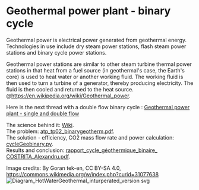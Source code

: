 # Geothermal power plant - binary cycle

Geothermal power is electrical power generated from geothermal energy. Technologies in use include dry steam power stations, flash steam power stations and binary cycle power stations.

Geothermal power stations are similar to other steam turbine thermal power stations in that heat from a fuel source (in geothermal's case, the Earth's core) is used to heat water or another working fluid. The working fluid is then used to turn a turbine of a generator, thereby producing electricity. The fluid is then cooled and returned to the heat source. @https://en.wikipedia.org/wiki/Geothermal_power.

Here is the next thread with a double flow binary cycle : [Geothermal power plant - single and double flow](https://github.com/AlexPhysics/PythonProjects/tree/main/Geothermal%20power%20plant%20-%20single%20and%20double%20flow)

The science behind it: [Wiki](https://en.wikipedia.org/wiki/Geothermal_power).  
The problem: [atp_tp02_binarygeotherm.pdf](https://github.com/AlexPhysics/PythonProjects/blob/main/Geothermal%20power%20plant%20-%20binary%20cycle/atp_tp02_binarygeotherm.pdf).  
The solution - efficiency, CO2 mass flow rate and power calculation: [cycleGeobinary.py](https://github.com/AlexPhysics/PythonProjects/blob/main/Geothermal%20power%20plant%20-%20binary%20cycle/cycleGeobinary.py).    
Results and conclusion: [rapport_cycle_géothermique_binaire_ COSTRITA_Alexandru.pdf](https://github.com/AlexPhysics/PythonProjects/blob/main/Geothermal%20power%20plant%20-%20binary%20cycle/rapport_cycle_g%C3%A9othermique_binaire_%20COSTRITA_Alexandru.pdf).  

Image credits: By Goran tek-en, CC BY-SA 4.0, https://commons.wikimedia.org/w/index.php?curid=31077638
![Diagram_HotWaterGeothermal_inturperated_version svg](https://github.com/AlexPhysics/PythonProjects/assets/81239843/14b1841e-b0ad-4c7f-98ba-bfbe6d6279bd)
